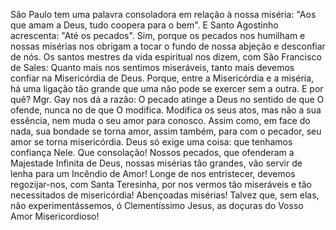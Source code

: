 São Paulo tem uma palavra consoladora em relação à nossa miséria: "Aos que amam a Deus, tudo coopera para o bem". E Santo Agostinho acrescenta: "Até os pecados". Sim, porque os pecados nos humilham e nossas misérias nos obrigam a tocar o fundo de nossa abjeção e desconfiar de nós. Os santos mestres da vida espiritual nos dizem, com São Francisco de Sales: Quanto mais nos sentimos miseráveis, tanto mais devemos confiar na Misericórdia de Deus. Porque, entre a Misericórdia e a miséria, há uma ligação tão grande que uma não pode se exercer sem a outra. E por quê? Mgr. Gay nos dá a razão: O pecado atinge a Deus no sentido de que O ofende, nunca no de que O modifica. Modifica os seus atos, mas não a sua essência, nem muda o seu amor para conosco. Assim como, em face do nada, sua bondade se torna amor, assim também, para com o pecador, seu amor se torna misericórdia. Deus só exige uma coisa: que tenhamos confiança Nele. Que consolação! Nossos pecados, que ofenderam a Majestade Infinita de Deus, nossas misérias tão grandes, vão servir de lenha para um Incêndio de Amor! Longe de nos entristecer, devemos regozijar-nos, com Santa Teresinha, por nos vermos tão miseráveis e tão necessitados de misericórdia! Abençoadas misérias! Talvez que, sem elas, não experimentássemos, ó Clementíssimo Jesus, as doçuras do Vosso Amor Misericordioso!